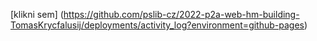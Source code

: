 [klikni sem] (https://github.com/pslib-cz/2022-p2a-web-hm-building-TomasKrycfalusij/deployments/activity_log?environment=github-pages)
